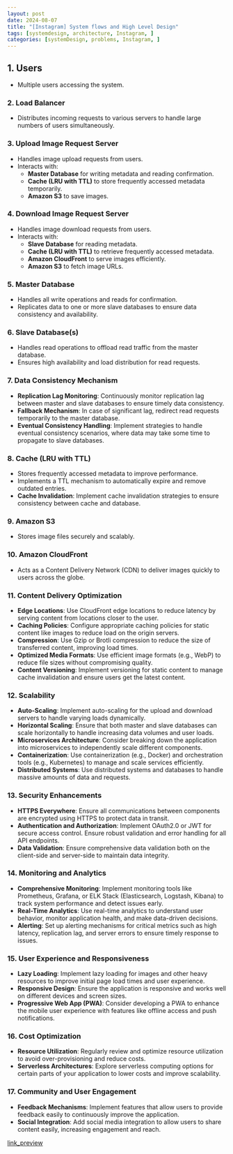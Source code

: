 ```yaml
---
layout: post
date: 2024-08-07
title: "[Instagram] System flows and High Level Design"
tags: [systemdesign, architecture, Instagram, ]
categories: [systemDesign, problems, Instagram, ]
---
```



## 1. Users

- Multiple users accessing the system.

### 2. Load Balancer

- Distributes incoming requests to various servers to handle large numbers of users simultaneously.

### 3. Upload Image Request Server

- Handles image upload requests from users.
- Interacts with:
	- **Master Database** for writing metadata and reading confirmation.
	- **Cache (LRU with TTL)** to store frequently accessed metadata temporarily.
	- **Amazon S3** to save images.

### 4. Download Image Request Server

- Handles image download requests from users.
- Interacts with:
	- **Slave Database** for reading metadata.
	- **Cache (LRU with TTL)** to retrieve frequently accessed metadata.
	- **Amazon CloudFront** to serve images efficiently.
	- **Amazon S3** to fetch image URLs.

### 5. Master Database

- Handles all write operations and reads for confirmation.
- Replicates data to one or more slave databases to ensure data consistency and availability.

### 6. Slave Database(s)

- Handles read operations to offload read traffic from the master database.
- Ensures high availability and load distribution for read requests.

### 7. Data Consistency Mechanism

- **Replication Lag Monitoring**: Continuously monitor replication lag between master and slave databases to ensure timely data consistency.
- **Fallback Mechanism**: In case of significant lag, redirect read requests temporarily to the master database.
- **Eventual Consistency Handling**: Implement strategies to handle eventual consistency scenarios, where data may take some time to propagate to slave databases.

### 8. Cache (LRU with TTL)

- Stores frequently accessed metadata to improve performance.
- Implements a TTL mechanism to automatically expire and remove outdated entries.
- **Cache Invalidation**: Implement cache invalidation strategies to ensure consistency between cache and database.

### 9. Amazon S3

- Stores image files securely and scalably.

### 10. Amazon CloudFront

- Acts as a Content Delivery Network (CDN) to deliver images quickly to users across the globe.

### 11. Content Delivery Optimization

- **Edge Locations**: Use CloudFront edge locations to reduce latency by serving content from locations closer to the user.
- **Caching Policies**: Configure appropriate caching policies for static content like images to reduce load on the origin servers.
- **Compression**: Use Gzip or Brotli compression to reduce the size of transferred content, improving load times.
- **Optimized Media Formats**: Use efficient image formats (e.g., WebP) to reduce file sizes without compromising quality.
- **Content Versioning**: Implement versioning for static content to manage cache invalidation and ensure users get the latest content.

### 12. Scalability

- **Auto-Scaling**: Implement auto-scaling for the upload and download servers to handle varying loads dynamically.
- **Horizontal Scaling**: Ensure that both master and slave databases can scale horizontally to handle increasing data volumes and user loads.
- **Microservices Architecture**: Consider breaking down the application into microservices to independently scale different components.
- **Containerization**: Use containerization (e.g., Docker) and orchestration tools (e.g., Kubernetes) to manage and scale services efficiently.
- **Distributed Systems**: Use distributed systems and databases to handle massive amounts of data and requests.

### 13. Security Enhancements

- **HTTPS Everywhere**: Ensure all communications between components are encrypted using HTTPS to protect data in transit.
- **Authentication and Authorization**: Implement OAuth2.0 or JWT for secure access control. Ensure robust validation and error handling for all API endpoints.
- **Data Validation**: Ensure comprehensive data validation both on the client-side and server-side to maintain data integrity.

### 14. Monitoring and Analytics

- **Comprehensive Monitoring**: Implement monitoring tools like Prometheus, Grafana, or ELK Stack (Elasticsearch, Logstash, Kibana) to track system performance and detect issues early.
- **Real-Time Analytics**: Use real-time analytics to understand user behavior, monitor application health, and make data-driven decisions.
- **Alerting**: Set up alerting mechanisms for critical metrics such as high latency, replication lag, and server errors to ensure timely response to issues.

### 15. User Experience and Responsiveness

- **Lazy Loading**: Implement lazy loading for images and other heavy resources to improve initial page load times and user experience.
- **Responsive Design**: Ensure the application is responsive and works well on different devices and screen sizes.
- **Progressive Web App (PWA)**: Consider developing a PWA to enhance the mobile user experience with features like offline access and push notifications.

### 16. Cost Optimization

- **Resource Utilization**: Regularly review and optimize resource utilization to avoid over-provisioning and reduce costs.
- **Serverless Architectures**: Explore serverless computing options for certain parts of your application to lower costs and improve scalability.

### 17. Community and User Engagement

- **Feedback Mechanisms**: Implement features that allow users to provide feedback easily to continuously improve the application.
- **Social Integration**: Add social media integration to allow users to share content easily, increasing engagement and reach.

[link_preview](https://whimsical.com/instagram-high-level-design-GrSuRQdbwqtwwBhtLa7337)

